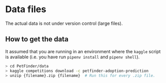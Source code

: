 # Data files

The actual data is not under version control (large files). 

## How to get the data

It assumed that you are running in an environment where the `kaggle` script is available (i.e. you have run `pipenv install` and `pipenv shell`).

``` bash
> cd PetFinder/data
> kaggle competitions download -c petfinder-adoption-prediction
> unzip {filename}.zip {filename}  # Run this for every .zip file.
```
